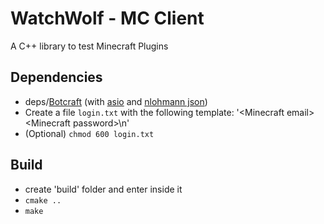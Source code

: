 # WatchWolf - MC Client
A C++ library to test Minecraft Plugins

## Dependencies
- deps/[Botcraft](https://github.com/adepierre/Botcraft) (with [asio](https://think-async.com/Asio/Download.html) and [nlohmann json](https://github.com/nlohmann/json))
- Create a file `login.txt` with the following template: '&lt;Minecraft email&gt; &lt;Minecraft password&gt;\n'
- (Optional) `chmod 600 login.txt`

## Build
- create 'build' folder and enter inside it
- `cmake ..`
- `make`